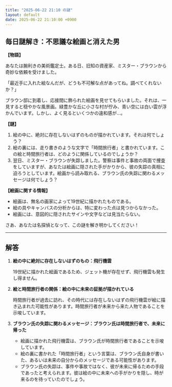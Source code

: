 ```yaml
---
title: "2025-06-22 21:10 の謎"
layout: default
date: 2025-06-22 21:10:00 +0900
---
```

## 毎日謎解き：不思議な絵画と消えた男

**【物語】**

あなたは腕利きの美術鑑定士。ある日、旧知の資産家、ミスター・ブラウンから奇妙な依頼を受けました。

「最近手に入れた絵なんだが、どうも不可解な点があってね。調べてくれないか？」

ブラウン邸に到着し、応接間に飾られた絵画を見せてもらいました。それは、一見すると穏やかな風景画。緑豊かな丘に小さな村が佇み、青い空には白い雲が浮かんでいます。しかし、よく見るといくつかの違和感が…。

**【謎】**

1.  絵の中に、絶対に存在しないはずのものが描かれています。それは何でしょう？
2.  絵の裏には、走り書きのような文字で「時間旅行者」と書かれています。この絵と時間旅行者は、どのように関係しているのでしょうか？
3.  翌日、ミスター・ブラウンが失踪しました。警察は事件と事故の両面で捜査をしていますが、あなたは絵画に隠された手がかりから、彼の失踪の真相に迫ろうとしています。絵画から読み取れる、ブラウン氏の失踪に関わるメッセージは何でしょう？

**【絵画に関する情報】**

*   絵画は、無名の画家によって19世紀に描かれたものである。
*   絵の具やキャンバスの分析からは、特に変わった点は見つからなかった。
*   絵画には、意図的に隠されたサインや文字などは見当たらない。

さあ、あなたは名探偵となって、この謎を解き明かしてください！

---

## 解答

1.  **絵の中に絶対に存在しないはずのもの：飛行機雲**

    19世紀に描かれた絵画であるため、ジェット機が存在せず、飛行機雲も発生し得ません。
2.  **絵と時間旅行者の関係：絵の中に未来の証拠が描かれている**

    時間旅行者が過去に訪れ、その時代には存在しないはずの飛行機雲が絵に描き込まれた可能性があります。時間旅行者が未来から来た人物であることを示唆しています。
3.  **ブラウン氏の失踪に関わるメッセージ：ブラウン氏は時間旅行者で、未来に帰った**

    *   絵画に描かれた飛行機雲は、ブラウン氏が時間旅行者であることを示唆しています。
    *   絵の裏に書かれた「時間旅行者」という言葉は、ブラウン氏自身が書いた、あるいは未来の自分からのメッセージである可能性があります。
    *   ブラウン氏の失踪は、事件や事故ではなく、彼が未来に帰るための手段であったと考えられます。彼は絵の中に未来への手がかりを隠し、時が来るのを待っていたのでしょう。
